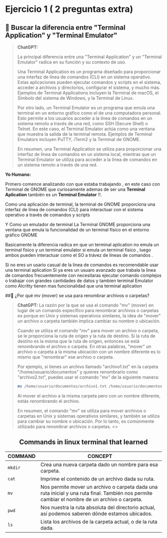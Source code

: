 # Ejercicio 1 ( 2 preguntas extra)

## 🍎 Buscar la diferencia entre "Terminal Application" y "Terminal Emulator"

> **ChatGPT:**
>
> La principal diferencia entre una "Terminal Application" y un "Terminal Emulator" radica en su función y su contexto de uso.
>
> Una Terminal Application es un programa diseñado para proporcionar una interfaz de línea de comandos (CLI) en un sistema operativo. Estas aplicaciones pueden ejecutar comandos y scripts en el sistema, acceder a archivos y directorios, configurar el sistema, y mucho más. Ejemplos de Terminal Applications incluyen la Terminal de macOS, el Símbolo del sistema de Windows, y la Terminal de Linux.
>
> Por otro lado, un Terminal Emulator es un programa que emula una terminal en un entorno gráfico como el de una computadora personal. Esto permite a los usuarios acceder a la línea de comandos en un sistema remoto a través de una red, como SSH (Secure Shell) o Telnet. En este caso, el Terminal Emulator actúa como una ventana que muestra la salida de la terminal remota. Ejemplos de Terminal Emulators incluyen PuTTY, iTerm2 y la Terminal de GNOME.
>
> En resumen, una Terminal Application se utiliza para proporcionar una interfaz de línea de comandos en un sistema local, mientras que un Terminal Emulator se utiliza para acceder a la línea de comandos en un sistema remoto a través de una red.

**Yo Humano:**

Primero comence analizando con que estaba trabajando , en este caso con Terminal
de GNOME que curiosamente ademas de ser una **Terminal Aplication** también es un
**Terminal Emulator** !!.

Como una aplicación de terminal, la terminal de GNOME proporciona una interfaz de
línea de comandos (CLI) para interactuar con el sistema operativo a través de
comandos y scripts

Y Como un emulador de terminal La Terminal GNOME proporciona una ventana que
emula la funcionalidad de un terminal físico en el entorno gráfico GNOME

Basicamente la diferencia radica en que un terminal aplication no emula un terminal fisico
y un terminal emulator si emula un terminal fisico , luego ambos pueden interactuar
como el SO a trávez de lineas de comandos .

Si no eres un usario casual de la linea de comandos es recomendable usar una terminal
aplication
Si ya eres un usuaro avanzado que trabala la linea de comandos frecuentemente con
necesitaras ejecutar comando complejos o trabajar con grandes cantidades de datos
y tambien terminal Emulator como Alcritty tienen mas funcionalidad que una terminal aplication

##🍎 ¿Por qué mv (mover) se usa para renombrar archivos o carpetas?

> **ChatGPT:**
> La razón por la que se usa el comando "mv" (mover) en lugar de un comando específico para renombrar archivos o carpetas es porque en Unix y sistemas operativos similares, la idea de "mover" un archivo o carpeta también implica cambiar su nombre o ubicación.
>
> Cuando se utiliza el comando "mv" para mover un archivo o carpeta, se le proporciona la ruta de origen y la ruta de destino. Si la ruta de destino es la misma que la ruta de origen, entonces se está renombrando el archivo o carpeta. En otras palabras, "mover" un archivo o carpeta a la misma ubicación con un nombre diferente es lo mismo que "renombrar" ese archivo o carpeta.
>
> Por ejemplo, si tienes un archivo llamado "archivo1.txt" en la carpeta "/home/usuario/documentos" y quieres renombrarlo como "archivo2.txt", puedes usar el comando "mv" de la siguiente manera:
>
> ```bash
> mv /home/usuario/documentos/archivo1.txt /home/usuario/documentos/archivo2.txt
> ```
>
> Al mover el archivo a la misma carpeta pero con un nombre diferente, estás renombrando el archivo.
>
> En resumen, el comando "mv" se utiliza para mover archivos o carpetas en Unix y sistemas operativos similares, y también se utiliza para cambiar su nombre o ubicación. Por lo tanto, es comúnmente utilizado para renombrar archivos o carpetas.
> <>

<h2>


<h2 align="center" ><b>Commands in linux terminal that learned</b>
</h2>


|COMMAND |CONCEPT|
|---|---|
|```mkdir```| Crea una nueva carpeta dado un nombre para esa carpeta.|
|```cat```|Imprime el contenido de un archivo dada su ruta.|
|```mv```|Nos permite mover un archivo o carpeta dada una ruta inicial y una ruta final. También nos permite cambiar el nombre de un archivo o carpeta.|
|```pwd```| Nos nuestra la ruta absoluta del directorio actual, así podemos saberen dónde estamos ubicados.|
|```ls```|Lista los archivos de la carpeta actual, o de la ruta dada.|



